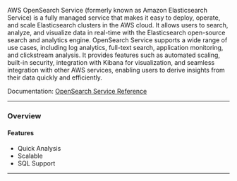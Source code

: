 AWS OpenSearch Service (formerly known as Amazon Elasticsearch Service) is a fully managed service that makes it easy to deploy, operate, and scale Elasticsearch clusters in the AWS cloud. It allows users to search, analyze, and visualize data in real-time with the Elasticsearch open-source search and analytics engine. OpenSearch Service supports a wide range of use cases, including log analytics, full-text search, application monitoring, and clickstream analysis. It provides features such as automated scaling, built-in security, integration with Kibana for visualization, and seamless integration with other AWS services, enabling users to derive insights from their data quickly and efficiently.

Documentation: [OpenSearch Service Reference](https://aws.amazon.com/opensearch-service/)
___
### Overview
#### Features
- Quick Analysis
- Scalable
- SQL Support

___